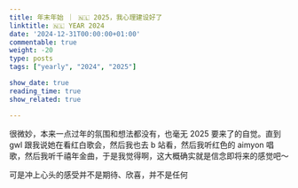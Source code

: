 ```yaml
---
title: 年末年始 ｜ 🇳🇱 2025，我心理建设好了
linktitle: 🇳🇱 YEAR 2024
date: '2024-12-31T00:00:00+01:00'
commentable: true
weight: -20
type: posts
tags: ["yearly", "2024", "2025"]

show_date: true
reading_time: true
show_related: true

---
```


很微妙，本来一点过年的氛围和想法都没有，也毫无 2025 要来了的自觉。直到 gwl 跟我说她在看红白歌会，然后我也去 b 站看，然后我听红色的 aimyon 唱歌，然后我听千禧年金曲，于是我觉得啊，这大概确实就是信念即将来的感觉吧～

可是冲上心头的感受并不是期待、欣喜，并不是任何